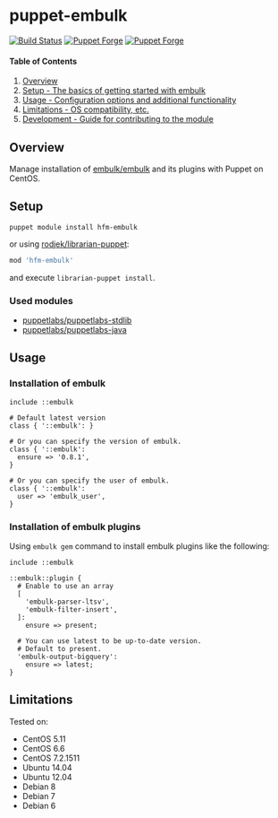 # puppet-embulk

[![Build Status](https://img.shields.io/travis/hfm/puppet-embulk/master.svg?style=flat-square)](https://travis-ci.org/hfm/puppet-embulk)
[![Puppet Forge](https://img.shields.io/puppetforge/v/hfm/embulk.svg?style=flat-square)](https://forge.puppetlabs.com/hfm/embulk)
[![Puppet Forge](https://img.shields.io/puppetforge/f/hfm/embulk.svg?style=flat-square)](https://forge.puppetlabs.com/hfm/embulk)

#### Table of Contents

1. [Overview](#overview)
1. [Setup - The basics of getting started with embulk](#setup)
1. [Usage - Configuration options and additional functionality](#usage)
1. [Limitations - OS compatibility, etc.](#limitations)
1. [Development - Guide for contributing to the module](#development)

Overview
---

Manage installation of [embulk/embulk](https://github.com/embulk/embulk) and its plugins with Puppet on CentOS.

Setup
---

```
puppet module install hfm-embulk
```

or using [rodjek/librarian-puppet](https://github.com/rodjek/librarian-puppet):

```rb
mod 'hfm-embulk'
```

and execute ``` librarian-puppet install ```.

### Used modules

- [puppetlabs/puppetlabs-stdlib](https://github.com/puppetlabs/puppetlabs-stdlib)
- [puppetlabs/puppetlabs-java](https://github.com/puppetlabs/puppetlabs-java)

Usage
---

### Installation of embulk

```puppet
include ::embulk

# Default latest version
class { '::embulk': }

# Or you can specify the version of embulk.
class { '::embulk':
  ensure => '0.8.1',
}

# Or you can specify the user of embulk.
class { '::embulk':
  user => 'embulk_user',
}
```

### Installation of embulk plugins

Using `embulk gem` command to install embulk plugins like the following:

```puppet
include ::embulk

::embulk::plugin {
  # Enable to use an array
  [
    'embulk-parser-ltsv',
    'embulk-filter-insert',
  ]:
    ensure => present;

  # You can use latest to be up-to-date version.
  # Default to present.
  'embulk-output-bigquery':
    ensure => latest;
}
```

Limitations
---

Tested on:

- CentOS 5.11
- CentOS 6.6
- CentOS 7.2.1511
- Ubuntu 14.04
- Ubuntu 12.04
- Debian 8
- Debian 7
- Debian 6
